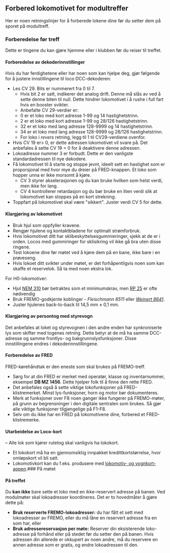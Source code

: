 ﻿## Forbered lokomotivet for modultreffer
Her er noen retningslinjer for å forberede lokene dine før du setter dem på sporet
på modultreff.

### Forberedelse før treff
Dette er tingene du kan gjøre hjemme eller i klubben før du reiser til treffet.
 
#### Forberedelse av dekoderinnstillinger
Hvis du har ferdighetene eller har noen som kan hjelpe deg, gjør følgende for å justere innstillingene til loco DCC-dekoderen:
- Les CV 29. Bits er nummerert fra 0 til 7.
  - Hvis bit 2 er satt, indikerer det analog drift. Denne må slås av ved å sette denne biten til null. Dette hindrer lokomotivet i å rushe i full fart hvis en booster svikter.
   - Anbefalte CV 29-verdier er:
    - 0 er et loko med kort adresse 1-99 og 14 hastighetstrinn.
    - 2 er et loko med kort adresse 1-99 og 28/126 hastighetstrinn.
    - 32 er et loko med lang adresse 128-9999 og 14 hastighetstrinn.
    - 34 er et loko med lang adresse 128-9999 og 28/126 hastighetstrinn.
    - For loko i *revers* retning, legg til 1 til CV29-verdiene ovenfor.
- Hvis CV 19 er> 0, er dette adressen lokomotivet vil svare på. Det anbefales å sette CV 19 = 0 for å deaktivere denne adressen.
- Lokoadresse nummer 3 er forbudt. Dette er den vanligste standardadressen til nye dekodere.
- Få lokomotivet til å starte og stoppe jevnt, ideelt sett en hastighet som er proporsjonal med hvor mye du dreier på FRED-knappen. Et loko som hopper unna er ikke morsomt å kjøre.
  - CV 3 styrer akselerasjonen og du kan bruke hvilken som helst verdi, men ikke for lang.
  - CV 4 kontrollerer retardasjon og du bør bruke en liten verdi slik at lokomotivet kan stoppes på en kort strekning.
- Toppfart på lokomotivet skal være "sikkert". Juster verdi CV 5 for dette.

#### Klargjøring av lokomotivet
- Bruk hjul som oppfyller kravene.
- Rengjør hjulene og kontaktbladene for optimalt strømforbruk.
- Hvis lokomotivet ditt har sklibeskyttelsesgummieringer, sjekk at de er i orden. Locos med gummiringer for sklisikring vil ikke gå bra uten disse ringene.
- Test lokoene dine før møtet ved å kjøre dem på en bane, ikke bare i en prøveseng.
- Hvis lokoet ditt svikter under møtet, er det forhåpentligvis noen som kan skaffe et reservelok. Så ta med noen ekstra lok.
 
For H0-lokomotiver:
- Hjul [NEM 310](https://www.morop.eu/images/NEM_register/NEM_E/nem310_en_2009_20111116.pdf) bør betraktes som et minimumskrav,
men [RP 25](https://www.nmra.org/sites/default/files/standards/sandrp/pdf/RP-25%202009.07.pdf) er ofte nødvendig
- Bruk FREMO-godkjente koblinger - *Fleischmann 6511* eller [*Weinert 8641*](https://weinert-modellbau.de/shop/weinert-modellbau-h0/bauteile-h0/grosspackung-kupplungen-zum-einsetzen-in-die-pufferbohle-detalj).
- Juster hjulenes back-to-back til 14,5 mm ± 0,1 mm.

#### Klargjøring av persontog med styrevogn
Det anbefales at loket og styrevognen i den andre enden har synkroniserte lys som skifter med togenes retning.
Dette betyr at de må ha samme DCC-adresse og samme frontlys- og bakgrunnslysfunksjoner. Disse innstillingene endres i dekoderinnstillingene.

#### Forberedelse av FRED
FRED-kørehåndtak er den eneste som skal brukes på FREMO-treff.
- Sørg for at din FRED er merket med operatør, klasse og inventarnummer, eksempel **DB MZ 1456**. Dette hjelper folk til å finne den rette FRED.
- Det anbefales også å sette viktige lokofunksjoner på FRED-klistremerket. Minst lys-funksjoner, horn og motor bør dokumenteres.
- Merk at funksjoner over F8 noen ganger ikke fungerer på FREMO-møter, på grunn av begrensninger i den digitale sentralen som brukes. Så gjør alle viktige funksjoner tilgjengelige på F1-F8.
- Selv om du ikke har en FRED på lokomotivene dine, forbered et FRED-klistremerke.

#### Utarbeidelse av Loco-kort
– Alle lok som kjører rutetog skal vanligvis ha lokokort.
- Et lokokort må ha en gjennomsiktig innpakket kredittkortstørrelse, hvor omløpskort vil bli satt.
- Lokomotivkort kan du f.eks. produsere med [lokomotiv- og vognkort-appen](https://wagoncardapp.azurewebsites.net/).### På møtet

#### På treffet
Du **kan ikke** bare sette et loko med en ikke-reservert adresse på banen.
Ved modulmøter skal lokoadresser koordineres. Det er to hovedmåter å gjøre dette på:
- **Bruk reserverte FREMO-lokoadresser:** du har fått et sett med lokoadresser av FREMO, eller du må låne en reservert adresse fra en som har, eller
- **Bruk adressereservasjon per møte:** Reserver din eksisterende loko-adresse på forhånd eller på stedet før du setter den på banen.
Hvis adressen din allerede er okkupert av noen andre, må du reservere en annen adresse som er gratis, og endre lokoadressen til den.
